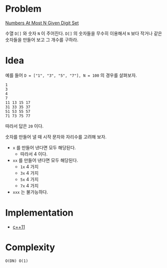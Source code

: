 # Problem

[Numbers At Most N Given Digit Set](https://leetcode.com/problems/numbers-at-most-n-given-digit-set/)

수열 `D[]` 와 숫자 `N` 이 주어진다.  `D[]` 의 숫자들을 무수히 이용해서
`N` 보다 작거나 같은 숫자들을 만들어 보고 그 개수를 구하라.

# Idea

예를 들어 `D = ["1", "3", "5", "7"], N = 100` 의 경우를 살펴보자.

```
1
3
4
7
11 13 15 17 
31 33 35 37 
51 53 55 57
71 73 75 77
```

따라서 답은 `20` 이다.

숫자를 만들어 낼 때 시작 문자와 자리수를 고려해 보자.

* `x` 를 만들어 낸다면 모두 해당된다. 
  * 따라서 4 이다.
* `xx` 를 만들어 낸다면 모두 해당된다.
  * `1x` 4 가지
  * `3x` 4 가지
  * `5x` 4 가지
  * `7x` 4 가지
* `xxx` 는 불가능하다.

# Implementation

* [c++11](a.cpp)

# Complexity

```
O(DN) O(1)
```
